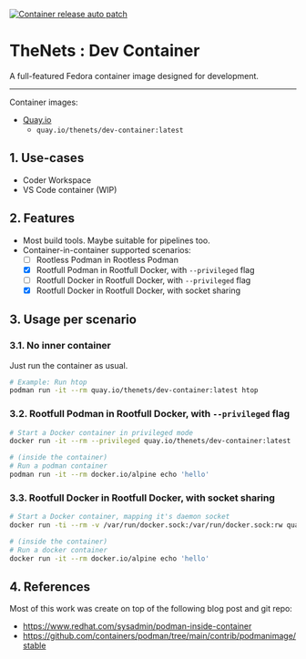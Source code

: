 [![Container release auto patch](https://github.com/thenets/dev-container/actions/workflows/container-release-auto-patch.yml/badge.svg)](https://github.com/thenets/dev-container/actions/workflows/container-release-auto-patch.yml)

# TheNets : Dev Container

A full-featured Fedora container image designed for development.

---

Container images:
- [Quay.io](https://quay.io/repository/thenets/dev-container)
  - `quay.io/thenets/dev-container:latest`

## 1. Use-cases

- Coder Workspace
- VS Code container (WIP)

## 2. Features

- Most build tools. Maybe suitable for pipelines too.
- Container-in-container supported scenarios:
    - [ ] Rootless Podman in Rootless Podman
    - [x] Rootfull Podman in Rootfull Docker, with `--privileged` flag
    - [ ] Rootfull Docker in Rootfull Docker, with `--privileged` flag
    - [x] Rootfull Docker in Rootfull Docker, with socket sharing

## 3. Usage per scenario

### 3.1. No inner container

Just run the container as usual.

```bash
# Example: Run htop
podman run -it --rm quay.io/thenets/dev-container:latest htop
```

### 3.2. Rootfull Podman in Rootfull Docker, with `--privileged` flag

```bash
# Start a Docker container in privileged mode
docker run -it --rm --privileged quay.io/thenets/dev-container:latest

# (inside the container)
# Run a podman container
podman run -it --rm docker.io/alpine echo 'hello'
```

### 3.3. Rootfull Docker in Rootfull Docker, with socket sharing

```bash
# Start a Docker container, mapping it's daemon socket
docker run -ti --rm -v /var/run/docker.sock:/var/run/docker.sock:rw quay.io/thenets/dev-container:latest

# (inside the container)
# Run a docker container
docker run -it --rm docker.io/alpine echo 'hello'
```

## 4. References

Most of this work was create on top of the following blog post and git repo:

- https://www.redhat.com/sysadmin/podman-inside-container
- https://github.com/containers/podman/tree/main/contrib/podmanimage/stable
